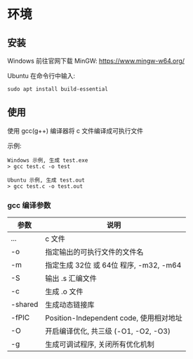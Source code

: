 # 环境

## 安装

Windows 前往官网下载 MinGW: <https://www.mingw-w64.org/>

Ubuntu 在命令行中输入:

```shell
sudo apt install build-essential
```

## 使用

使用 gcc(g++) 编译器将 c 文件编译成可执行文件

示例:

```shell
Windows 示例, 生成 test.exe
> gcc test.c -o test

Ubuntu 示例, 生成 test.out
> gcc test.c -o test.out
```

### gcc 编译参数

| 参数 | 说明 |
| --- | --- |
| ... | c 文件 |
| -o | 指定输出的可执行文件的文件名 |
| -m | 指定生成 32位 或 64位 程序, -m32, -m64 |
| -S | 输出 .s 汇编文件 |
| -c | 生成 .o 文件 |
| -shared | 生成动态链接库 |
| -fPIC | Position-Independent code, 使用相对地址 |
| -O | 开启编译优化, 共三级 (-O1, -O2, -O3) |
| -g | 生成可调试程序, 关闭所有优化机制 |
